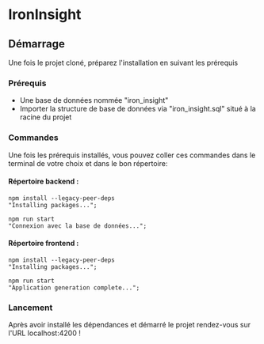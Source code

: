 
# IronInsight

## Démarrage
Une fois le projet cloné, préparez l'installation en suivant les prérequis

### Prérequis
  - Une base de données nommée "iron_insight"
  - Importer la structure de base de données via "iron_insight.sql" situé à la racine du projet

### Commandes
Une fois les prérequis installés, vous pouvez coller ces commandes dans le terminal de votre choix et dans le bon répertoire:

#### Répertoire backend :
```shell
npm install --legacy-peer-deps
"Installing packages...";
```

```shell
npm run start
"Connexion avec la base de données...";
```

#### Répertoire frontend :
```shell
npm install --legacy-peer-deps
"Installing packages...";
```

```shell
npm run start
"Application generation complete...";
```

### Lancement
Après avoir installé les dépendances et démarré le projet rendez-vous sur l'URL localhost:4200 !
